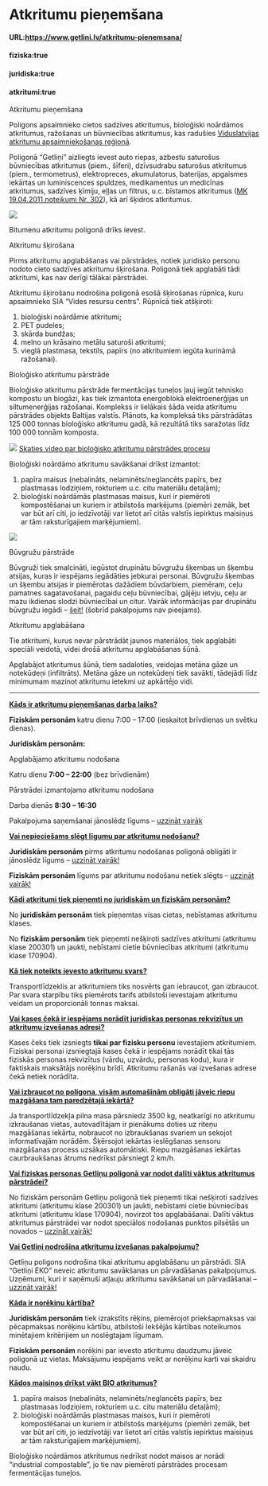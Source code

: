# Atkritumu pieņemšana

#### URL:https://www.getlini.lv/atkritumu-pienemsana/
#### fiziska:true
#### juridiska:true
#### atkritumi:true
Atkritumu pieņemšana

Poligons apsaimnieko cietos sadzīves atkritumus, bioloģiski noārdāmos atkritumus, ražošanas un būvniecības atkritumus, kas radušies [Viduslatvijas atkritumu apsaimniekošanas reģionā](https://likumi.lv/ta/id/342688-noteikumi-par-atkritumu-apsaimniekosanas-regioniem).

Poligonā “Getliņi” aizliegts ievest auto riepas, azbestu saturošus būvniecības atkritumus (piem., šīferi), dzīvsudrabu saturošus atkritumus (piem., termometrus), elektropreces, akumulatorus, baterijas, apgaismes iekārtas un luminiscences spuldzes, medikamentus un medicīnas atkritumus, sadzīves ķīmiju, eļļas un filtrus, u.c. bīstamos atkritumus ([M](https://likumi.lv/doc.php?id=229148)[K 19.04.2011.noteikumi Nr. 302](https://likumi.lv/doc.php?id=229148)), kā arī šķidros atkritumus.

![](https://getlini.lv/wp-content/uploads/2022/06/G-aizliegts-ievest-v1.svg)

Bitumenu atkritumu poligonā drīks ievest.


Atkritumu šķirošana

Pirms atkritumu apglabāšanas vai pārstrādes, notiek juridisko personu nodoto cieto sadzīves atkritumu šķirošana. Poligonā tiek apglabāti tādi atkritumi, kas nav derīgi tālākai pārstrādei.

Atkritumu šķirošanu nodrošina poligonā esošā šķirošanas rūpnīca, kuru apsaimnieko SIA “Vides resursu centrs”. Rūpnīcā tiek atšķiroti:

1) bioloģiski noārdāmie atkritumi;  
2) PET pudeles;  
3) skārda bundžas;  
4) melno un krāsaino metālu saturoši atkritumi;  
5) vieglā plastmasa, tekstils, papīrs (no atkritumiem iegūta kurināmā ražošanai).

Bioloģisko atkritumu pārstrāde

Bioloģisko atkritumu pārstrāde fermentācijas tuneļos ļauj iegūt tehnisko kompostu un biogāzi, kas tiek izmantota energoblokā elektroenerģijas un siltumenerģijas ražošanai. Komplekss ir lielākais šāda veida atkritumu pārstrādes objekts Baltijas valstīs. Plānots, ka kompleksā tiks pārstrādātas 125 000 tonnas bioloģisko atkritumu gadā, kā rezultātā tiks saražotas līdz 100 000 tonnām komposta.

![](https://getlini.lv/wp-content/uploads/2022/06/G-play-icon-v1.svg) [Skaties video par bioloģisko atkritumu pārstrādes procesu](https://www.youtube.com/watch?v=lZG-NIfwSHk)

Bioloģiski noārdāmo atkritumu savākšanai drīkst izmantot:

1.  papīra maisus (nebalināts, nelaminēts/neglancēts papīrs, bez plastmasas lodziņiem, rokturiem u.c. citu materiālu detaļām);
2.  bioloģiski noārdāmās plastmasas maisus, kuri ir piemēroti kompostēšanai un kuriem ir atbilstošs marķējums (piemēri zemāk, bet var būt arī citi, jo iedzīvotāji var lietot arī citās valstīs iepirktus maisiņus ar tām raksturīgajiem marķējumiem).

![](https://www.getlini.lv/wp-content/uploads/2023/11/Majaslapai-300x134.jpg)

Būvgružu pārstrāde

Būvgruži tiek smalcināti, iegūstot drupinātu būvgružu šķembas un šķembu atsijas, kuras ir iespējams iegādāties jebkurai personai. Būvgružu šķembas un šķembu atsijas ir piemērotas dažādiem būvdarbiem, piemēram, ceļu pamatnes sagatavošanai, pagaidu ceļu būvniecībai, gājēju ietvju, ceļu ar mazu ikdienas slodzi būvniecībai un citur. Vairāk informācijas par drupinātu būvgružu iegādi – [šeit!](https://www.getlini.lv/wp-content/uploads/2023/11/Buvgruzi.pdf) (šobrīd pakalpojums nav pieejams).

Atkritumu apglabāšana

Tie atkritumi, kurus nevar pārstrādāt jaunos materiālos, tiek apglabāti speciāli veidotā, videi drošā atkritumu apglabāšanas šūnā.

Apglabājot atkritumus šūnā, tiem sadaloties, veidojas metāna gāze un notekūdeņi (infiltrāts). Metāna gāze un notekūdeņi tiek savākti, tādejādi līdz minimumam mazinot atkritumu ietekmi uz apkārtējo vidi.

****
**[Kāds ir atkritumu pieņemšanas darba laiks?](https://www.getlini.lv/atkritumu-pienemsana/"%20\l%20"tab-15f9b576-1)**

**Fiziskām personām** katru dienu 7:00 – 17:00 (ieskaitot brīvdienas un svētku dienas).

**Juridiskām personām:**

Apglabājamo atkritumu nodošana

Katru dienu **7:00 – 22:00** (bez brīvdienām)

Pārstrādei izmantojamo atkritumu nodošana

Darba dienās **8:30 – 16:30**

Pakalpojuma saņemšanai jānoslēdz līgums – [uzzināt vairāk](https://getlini.lv/atkritumu-pienemsana/juridiskam-personam/)

[**Vai nepieciešams slēgt līgumu par atkritumu nodošanu?**](https://www.getlini.lv/atkritumu-pienemsana/#tab-15f9b576-2)

**Juridiskām personām** pirms atkritumu nodošanas poligonā obligāti ir jānoslēdz līgums – [uzzināt vairāk!](https://www.getlini.lv/atkritumu-pienemsana/juridiskam-personam/)

**Fiziskām personām** līgums par atkritumu nodošanu netiek slēgts – [uzzināt vairāk!](https://www.getlini.lv/atkritumu-pienemsana/fiziskam-personam/)

[**Kādi atkritumi tiek pieņemti no juridiskām un fiziskām personām?**](https://www.getlini.lv/atkritumu-pienemsana/#tab-15f9b576-3)

No **juridiskām personām** tiek pieņemtas visas cietas, nebīstamas atkritumu klases.

No **fiziskām personām** tiek pieņemti nešķiroti sadzīves atkritumi (atkritumu klase 200301) un jaukti, nebīstami cietie būvniecības atkritumi (atkritumu klase 170904).

[**Kā tiek noteikts ievesto atkritumu svars?**](https://www.getlini.lv/atkritumu-pienemsana/#tab-15f9b576-4)

Transportlīdzeklis ar atkritumiem tiks nosvērts gan iebraucot, gan izbraucot. Par svara starpību tiks piemērots tarifs atbilstoši ievestajam atkritumu veidam un proporcionāli tonnas maksai.

[**Vai kases čekā ir iespējams norādīt juridiskas personas rekvizītus un atkritumu izvešanas adresi?**](https://www.getlini.lv/atkritumu-pienemsana/#tab-15f9b576-5)

Kases čeks tiek izsniegts **tikai par fizisku personu** ievestajiem atkritumiem. Fiziskai personai izsniegtajā kases čekā  ir iespējams norādīt tikai tās fiziskās personas rekvizītus (vārdu, uzvārdu, personas kodu), kura ir faktiskais maksātājs norēķinu brīdī. Atkritumu rašanās vai izvešanas adrese čekā netiek norādīta.

[**Vai izbraucot no poligona, visām automašīnām obligāti jāveic riepu mazgāšana tam paredzētajā iekārtā?**](https://www.getlini.lv/atkritumu-pienemsana/#tab-15f9b576-6)

Ja transportlīdzekļa pilna masa pārsniedz 3500 kg, neatkarīgi no atkritumu izkraušanas vietas, autovadītājam ir pienākums doties uz riteņu mazgāšanas iekārtu, nobraucot no izbraukšanas svariem un sekojot informatīvajām norādēm. Šķērsojot iekārtas ieslēgšanas sensoru mazgāšanas process uzsākas automātiski. Riepu mazgāšanas iekārtas caurbraukšanas ātrums nedrīkst pārsniegt 2 km/h.

[**Vai fiziskas personas Getliņu poligonā var nodot dalīti vāktus atkritumus pārstrādei?**](https://www.getlini.lv/atkritumu-pienemsana/#tab-15f9b576-7)

No fiziskām personām Getliņu poligonā tiek pieņemti tikai nešķiroti sadzīves atkritumi (atkritumu klase 200301) un jaukti, nebīstami cietie būvniecības atkritumi (atkritumu klase 170904), novirzot tos apglabāšanai. Dalīti vāktus atkritumus pārstrādei var nodot speciālos nodošanas punktos pilsētās un novados – [uzzināt vairāk!](https://skiroviegli.lv/#/)

[**Vai Getliņi nodrošina atkritumu izvešanas pakalpojumu?**](https://www.getlini.lv/atkritumu-pienemsana/#tab-15f9b576-8)

Getliņu poligons nodrošina tikai atkritumu apglabāšanu un pārstrādi. SIA “Getliņi EKO” neveic atkritumu savākšanas un pārvadāšanas pakalpojumus. Uzņēmumi, kuri ir saņēmuši atļauju atkritumu savākšanai un pārvadāšanai – [uzzināt vairāk!](https://registri.vvd.gov.lv/izsniegtas-atlaujas-un-licences/atkritumu-apsaimniekosanas-atlaujas/izsniegtas-atkritumu-apsaimniekosanas-atlaujas/)

[**Kāda ir norēķinu kārtība?**](https://www.getlini.lv/atkritumu-pienemsana/#tab-15f9b576-9)

**Juridiskām personām** tiek izrakstīts rēķins, piemērojot priekšapmaksas vai pēcapmaksas norēķinu kārtību, atbilstoši Iekšējās kārtības noteikumos minētajiem kritērijiem un noslēgtajam līgumam.

**Fiziskām personām** norēķini par ievesto atkritumu daudzumu jāveic poligonā uz vietas. Maksājumu iespējams veikt ar norēķinu karti vai skaidru naudu.

[**Kādos maisiņos drīkst vākt BIO atkritumus?**](https://www.getlini.lv/atkritumu-pienemsana/#tab-15f9b576-10)

1. papīra maisos (nebalināts, nelaminēts/neglancēts papīrs, bez plastmasas lodziņiem, rokturiem u.c. citu materiālu detaļām);
2. bioloģiski noārdāmās plastmasas maisos, kuri ir piemēroti kompostēšanai un kuriem ir atbilstošs marķējums (piemēri zemāk, bet var būt arī citi, jo iedzīvotāji var lietot arī citās valstīs iepirktus maisiņus ar tām raksturīgajiem marķējumiem).

Bioloģisko noārdāmos atkritumus nedrīkst nodot maisos ar norādi “industrial compostable”, jo tie nav piemēroti pārstrādes procesam fermentācijas tuneļos.
